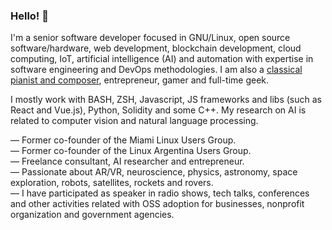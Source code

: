 ### Hello! 👋

I'm a senior software developer focused in GNU/Linux, open source software/hardware, web development, blockchain development, cloud computing, IoT, artificial intelligence (AI) and automation with expertise in software engineering and DevOps methodologies. I am also a <a href="https://open.spotify.com/artist/2NlrCUgNAXPMTxzKhgCX6b" target="_blank">classical pianist and composer</a>, entrepreneur, gamer and full-time geek.

I mostly work with BASH, ZSH, Javascript, JS frameworks and libs (such as React and Vue.js), Python, Solidity and some C++. My research on AI is related to computer vision and natural language processing.

— Former co-founder of the Miami Linux Users Group.<br>
— Former co-founder of the Linux Argentina Users Group.<br>
— Freelance consultant, AI researcher and entrepreneur.<br>
— Passionate about AR/VR, neuroscience, physics, astronomy, space exploration, robots, satellites, rockets and rovers.<br>
— I have participated as speaker in radio shows, tech talks, conferences and other activities related with OSS adoption for businesses, nonprofit organization and government agencies.
